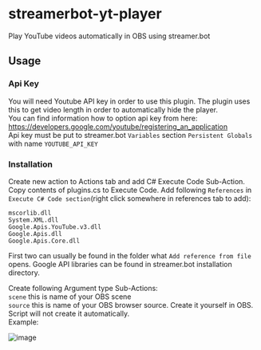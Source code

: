 # streamerbot-yt-player
Play YouTube videos automatically in OBS using streamer.bot

## Usage  

### Api Key   

You will need Youtube API key in order to use this plugin. The plugin uses this to get video length in order to automatically hide the player.   
You can find information how to option api key from here: https://developers.google.com/youtube/registering_an_application      
Api key must be put to streamer.bot `Variables` section `Persistent Globals` with name `YOUTUBE_API_KEY`   

### Installation   

Create new action to Actions tab and add C# Execute Code Sub-Action. Copy contents of plugins.cs to Execute Code. 
Add following `References` in `Execute C# Code section`(right click somewhere in references tab to add):   
```
mscorlib.dll
System.XML.dll  
Google.Apis.YouTube.v3.dll   
Google.Apis.dll   
Google.Apis.Core.dll    
```
First two can usually be found in the folder what `Add reference from file` opens. Google API libraries can be found in streamer.bot installation directory.

Create following Argument type Sub-Actions:   
`scene` this is name of your OBS scene    
`source` this is name of your OBS browser source. Create it yourself in OBS. Script will not create it automatically.               
Example:     
   
![image](https://github.com/aslaki/streamerbot-yt-player/assets/15368361/f8724b41-82d2-4e12-8889-fbaa5c40d7d3)


